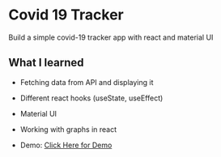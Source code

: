 # Covid 19 Tracker

Build a simple covid-19 tracker app with react and material UI

## What I learned

- Fetching data from API and displaying it
- Different react hooks (useState, useEffect)
- Material UI
- Working with graphs in react

- Demo: [Click Here for Demo](https://covid-19-tracker-789bb.web.app/)
